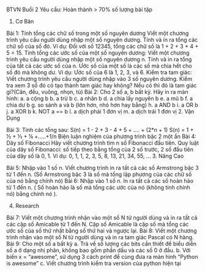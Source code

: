 BTVN Buổi 2
Yêu cầu: Hoàn thành > 70% số lượng bài tập
1. Cơ Bản

Bài 1: Tính tổng các chữ số trong một số nguyên dương
Viết một chương trình yêu cầu người dùng nhập một số nguyên dương. Tính và in ra tổng các chữ số của số đó. Ví dụ: Đối với số 12345, tổng các chữ số là 1 + 2 + 3 + 4 + 5 = 15.
Tính tổng các ước số của một số nguyên dương:
Viết một chương trình yêu cầu người dùng nhập một số nguyên dương n. Tính và in ra tổng của tất cả các ước số của n. Ước số của một số là các số mà chia hết cho số đó mà không dư. Ví dụ: Ước số của 6 là 1, 2, 3, và 6.
Kiểm tra tam giác:
Viết chương trình yêu cầu người dùng nhập vào 3 số nguyên dương. Kiểm tra xem 3 số đó có tạo thành tam giác hay không? Nếu có thì đó là tam giác gì?(Cân, đều, vuông, nhọn, tù)
Bài 2:  Cho 2 số a, b bất kỳ. Hãy in ra màn hình:
a.    a cộng b
b.    a trừ b
c.    a nhân b
d.    a chia lấy nguyên b
e.    a mũ b
f.     a chia dư b
g.    so sánh a và b (lớn hơn, nhỏ hơn hay bằng)
h.    a AND b
i.     a OR b
j.     a XOR b
k.   NOT a == b
l.    a dịch phải 1 đơn vị
m.  a dịch trái 1 đơn vị
2. Vận Dụng 

Bài 3: Tính các tổng sau:
S(n) = 1 - 2 + 3 - 4 + 5 + .... + (2*n + 1)
S(n) = 1 + ½ + ⅓ + ¼ +.....+1/n
Biện luận nghiệm của phương trình bậc 2 một ẩn
Bài 4:  Dãy số Fibonacci
Hãy viết chương trình tìm n số Fibonacci đầu tiên.
Quy luật của dãy số Fibonacci: số tiếp theo bằng tổng của 2 số trước, 2 số đầu tiên của dãy số là 0, 1. Ví dụ: 0, 1, 1, 2, 3, 5, 8, 13, 21, 34, 55, ...
3. Nâng Cao <Research>

Bài 5: Nhập vào 1 số n. Viết chương trình in ra tất cả các số Armstrong bậc 3 từ 1 đến n. (Số Armstrong bậc 3 là số mà tổng lập phương của các chữ số của nó bằng chính nó)
Bài 6: Nhập vào 1 số n. In ra tất cả các số hoàn hảo từ 1 đến n. ( Số hoàn hảo là số mà tổng các ước của nó (không tính chính nó) bằng chính nó ).

4. Research 

Bài 7: Viết một chương trình nhận vào một số N từ người dùng và in ra tất cả các cặp số Amicable từ 1 đến N. Cặp số Amicable là cặp số mà tổng các ước số của số thứ nhất bằng số thứ hai và ngược lại.
Bài 8: Viết một chương trình nhận vào một số N từ người dùng và in ra tam giác Pascal có N hàng.
Bài 9: Cho một số a bất kỳ
a. Trả về số lượng các bits cần thiết để biểu diễn số a ở dạng nhị phân, không bao gồm phần dấu và các số 0 ở đầu.
b. Với biến x = “awesome”, sử dụng 3 cách print để cùng đưa ra màn hình “Python is awesome”
c. Viết chương trình kiểm tra version của python hiện tại
